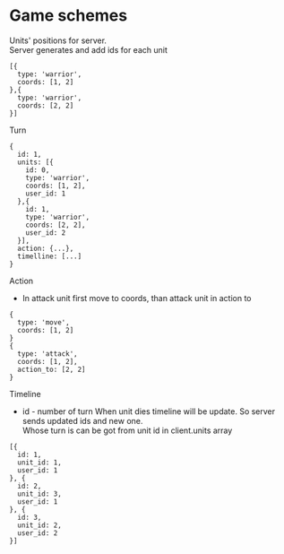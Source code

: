 Game schemes
============
Units' positions for server.  
Server generates and add ids for each unit
```
[{
  type: 'warrior',
  coords: [1, 2]
},{
  type: 'warrior',
  coords: [2, 2]
}]
```
Turn
```
{
  id: 1,
  units: [{
    id: 0,
    type: 'warrior',
    coords: [1, 2],
    user_id: 1
  },{
    id: 1,
    type: 'warrior',
    coords: [2, 2],
    user_id: 2
  }],
  action: {...},
  timelline: [...] 
}
```
Action
  - In attack unit first move to coords, than attack unit in action to
```
{
  type: 'move',
  coords: [1, 2]
}
{
  type: 'attack',
  coords: [1, 2],
  action_to: [2, 2]
}
```
Timeline
  - id - number of turn
When unit dies timeline will be update. So server sends updated ids and new one.  
Whose turn is can be got from unit id in client.units array
```
[{
  id: 1,
  unit_id: 1,
  user_id: 1
}, {
  id: 2,
  unit_id: 3,
  user_id: 1
}, {
  id: 3,
  unit_id: 2,
  user_id: 2
}]
```
